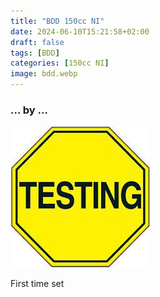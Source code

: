 ```yaml
---
title: "BDD 150cc NI"
date: 2024-06-10T15:21:58+02:00
draft: false
tags: [BDD]
categories: [150cc NI]
image: bdd.webp
---
```

### ... by ...
![Nothing there](testing.jpg)

First time set